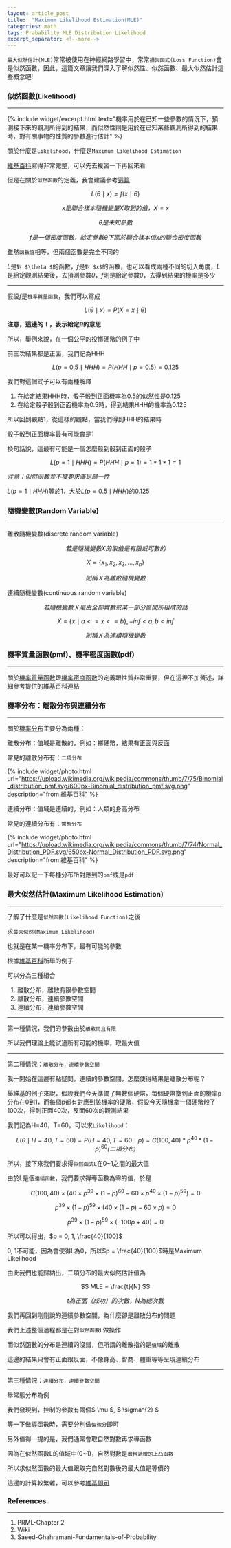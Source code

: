 ```yaml
---
layout: article_post
title:  "Maximum Likelihood Estimation(MLE)"
categories: math
tags: Prabability MLE Distribution Likelihood
excerpt_separator: <!--more-->
---
```


`最大似然估計(MLE)`常常被使用在神經網路學習中，常常`損失函式(Loss Function)`會是似然函數，因此，這篇文章讓我們深入了解似然性、似然函數、最大似然估計這些概念吧!

<!--more-->

### 似然函數(Likelihood)
---

{% include widget/excerpt.html text="機率用於在已知一些參數的情況下，預測接下來的觀測所得到的結果，而似然性則是用於在已知某些觀測所得到的結果時，對有關事物的性質的參數進行估計" %}

關於什麼是`Likelihood`，什麼是`Maximum Likelihood Estimation`

[維基百科](https://zh.wikipedia.org/wiki/最大似然估计)寫得非常完整，可以先去複習一下再回來看

但是在關於`似然函數`的定義，我會建議參考[這篇](https://www.zhihu.com/question/54082000)

$$ L( \theta \mid x) = f(x \mid \theta) $$
	
$$ x \textit{是聯合樣本隨機變量} X \textit{取到的值，} X = x $$

$$ \theta \textit{是未知參數} $$

$$ f \textit{是一個密度函數，給定參數} \theta \textit{下關於聯合樣本值} x \textit{的聯合密度函數} $$

雖然`函數值`相等，但兩個函數是完全不同的

$L$是`對 $\theta $`的函數，$f$是`對 $x$`的函數，也可以看成兩種不同的切入角度，$L$是給定觀測結果後，去預測參數$\theta$，$f$則是給定參數$\theta$，去得到結果的機率是多少

---

假設$f$是`機率質量函數`，我們可以寫成

$$ L( \theta \mid x) = P(X = x \mid \theta) $$

**注意，這邊的$\mid$，表示給定$\theta$的意思**

所以，舉例來說，在一個公平的投擲硬幣的例子中

前三次結果都是正面，我們記為HHH

$$ L(p = 0.5 \mid HHH) = P(HHH \mid p = 0.5) = 0.125 $$

我們對這個式子可以有兩種解釋

1. 在給定結果HHH時，骰子骰到正面機率為0.5的似然性是0.125
2. 在給定骰子骰到正面機率為0.5時，得到結果HHH的機率為0.125

所以回到觀點1，從這樣的觀點，當我們得到HHH的結果時

骰子骰到正面機率最有可能會是1

換句話說，這最有可能是一個怎麼骰到骰到正面的骰子

$$ L(p = 1 \mid HHH) = P(HHH \mid p = 1) = 1 * 1 * 1 = 1 $$

*注意：似然函數並不被要求滿足歸一性*

$L(p = 1 \mid HHH)$等於1，大於$L(p=0.5 \mid HHH)$的0.125

### 隨機變數(Random Variable)
---

離散隨機變數(discrete random variable)

$$ \textit{若是隨機變數X的取值是有限或可數的} $$

$$ X = \left \{ x_{1}, x_{2}, x_{3}, ..., x_{n} \right \} $$

$$ \textit{則稱Ｘ為離散隨機變數} $$

連續隨機變數(continuous random variable)

$$ \textit{若隨機變數Ｘ是由全部實數或某一部分區間所組成的話} $$

$$ X = \{x \mid a <= x <= b \}, -inf < a,b < inf $$

$$ \textit{則稱Ｘ為連續隨機變數} $$

### 機率質量函數(pmf)、機率密度函數(pdf)
---

關於[機率質量函數](https://zh.wikipedia.org/wiki/概率质量函数)跟[機率密度函數](https://zh.wikipedia.org/wiki/機率密度函數)的定義跟性質非常重要，但在這裡不加贅述，詳細參考提供的維基百科連結
	
### 機率分布：離散分布與連續分布
---

關於[機率分布](https://zh.wikipedia.org/wiki/概率分布#伽马分布)主要分為兩種：

離散分布：值域是離散的，例如：擲硬幣，結果有正面與反面

常見的離散分布有：`二項分布`

{% include widget/photo.html url="https://upload.wikimedia.org/wikipedia/commons/thumb/7/75/Binomial_distribution_pmf.svg/600px-Binomial_distribution_pmf.svg.png" description="from 維基百科" %}

連續分布：值域是連續的，例如：人類的身高分布

常見的連續分布有：`常態分布`

{% include widget/photo.html url="https://upload.wikimedia.org/wikipedia/commons/thumb/7/74/Normal_Distribution_PDF.svg/650px-Normal_Distribution_PDF.svg.png" description="from 維基百科" %}

最好可以記一下每種分布所對應到的`pmf`或是`pdf`


### 最大似然估計(Maximum Likelihood Estimation)
---

了解了什麼是`似然函數(Likelihood Function)`之後

求`最大似然(Maximum Likelihood)`

也就是在某一機率分布下，最有可能的參數

根據[維基百科](https://zh.wikipedia.org/wiki/最大似然估计)所舉的例子

可以分為三種組合

1. 離散分布，離散有限參數空間
2. 離散分布，連續參數空間
3. 連續分布，連續參數空間

---

第一種情況，我們的參數由於`離散而且有限`

所以我們理論上能試過所有可能的機率，取最大值

---

第二種情況：`離散分布，連續參數空間`

我一開始在這邊有點疑問，連續的參數空間，怎麼使得結果是離散分布呢？

舉維基的例子來說，假設我們今天準備了無數個硬幣，每個硬幣擲到正面的機率p分布在0到1，而每個p都有對應到該機率的硬幣，假設今天隨機拿一個硬幣骰了100次，得到正面40次，反面60次的觀測結果

我們記為H=40，T=60，可以求`Likelihood`：

$$ L(θ \mid H=40,T=60) = P(H=40,T=60 \mid p) = C(100,40) * p^{40} * (1-p)^{60} \textit{(二項分布)} $$

所以，接下來我們要求得`似然函式L`在0~1之間的最大值

由於L是個`連續函數`，我們要求得導函數為零的值，於是

$$ C(100,40) \times (40 \times p^{39} \times (1-p)^{60} - 60 \times p^{40} \times (1-p)^{59}) = 0 $$

$$ p^{39} \times (1-p)^{59} \times ( 40 \times (1-p) - 60 \times p) = 0 $$

$$  p^{39} \times (1-p)^{59} \times (-100p + 40) = 0 $$

所以可以得出，$p = 0, 1, \frac{40}{100}$

0, 1不可能，因為會使得L為0，所以$p = \frac{40}{100}$時是Maximum Likelihood

由此我們也能歸納出，二項分布的最大似然估計值為

$$ MLE = \frac{t}{N} $$

$$ t \textit{為正面（成功）的次數，} N \textit{為總次數} $$

我們再回到剛剛說的連續參數空間，為什麼卻是離散分布的問題

我們上述整個過程都是在對`似然函數L`做操作

而似然函數的分布是連續的沒錯，但所謂的離散指的是`值域`的離散

這邊的結果只會有正面跟反面，不像身高、智商、體重等等呈現連續分布

---

第三種情況：`連續分布，連續參數空間`

舉常態分布為例

我們發現到，控制的參數有兩個$ \mu $, $ \sigma^{2} $

等一下做導函數時，需要分別做`偏微分`即可

另外值得一提的是，我們通常會取自然對數再求導函數

因為在似然函數L的值域中(0~1)，自然對數是`嚴格遞增的上凸函數`

所以求似然函數的最大值跟取完自然對數後的最大值是等價的

這邊的計算較繁雜，可以參考[維基即可](https://zh.wikipedia.org/wiki/最大似然估计)

### References
---

1. PRML-Chapter 2
2. Wiki
3. Saeed-Ghahramani-Fundamentals-of-Probability

